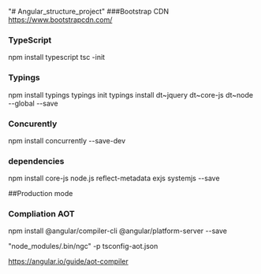 "# Angular_structure_project" 
###Bootstrap CDN
https://www.bootstrapcdn.com/

### TypeScript
npm install typescript
tsc -init

### Typings
npm install typings
typings init
typings install dt~jquery dt~core-js  dt~node --global --save
 
 ### Concurently 
 npm install concurrently --save-dev

 ### dependencies
 npm install core-js node.js reflect-metadata exjs systemjs --save

 ##Production mode
 ### Compliation AOT
 npm install @angular/compiler-cli @angular/platform-server --save


 "node_modules/.bin/ngc" -p tsconfig-aot.json

 https://angular.io/guide/aot-compiler